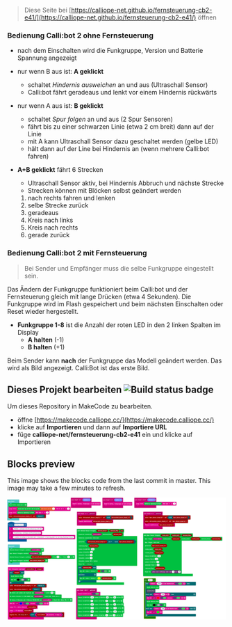
> Diese Seite bei [https://calliope-net.github.io/fernsteuerung-cb2-e41/](https://calliope-net.github.io/fernsteuerung-cb2-e41/) öffnen

### Bedienung Calli:bot 2 ohne Fernsteuerung

* nach dem Einschalten wird die Funkgruppe, Version und Batterie Spannung angezeigt

* nur wenn B aus ist: **A geklickt**
  * schaltet *Hindernis ausweichen* an und aus (Ultraschall Sensor)
  * Calli:bot fährt geradeaus und lenkt vor einem Hindernis rückwärts
* nur wenn A aus ist: **B geklickt**
  * schaltet *Spur folgen* an und aus (2 Spur Sensoren)
  * fährt bis zu einer schwarzen Linie (etwa 2 cm breit) dann auf der Linie
  * mit A kann Ultraschall Sensor dazu geschaltet werden (gelbe LED)
  * hält dann auf der Line bei Hindernis an (wenn mehrere Calli:bot fahren)
* **A+B geklickt** fährt 6 Strecken
  * Ultraschall Sensor aktiv, bei Hindernis Abbruch und nächste Strecke
  * Strecken können mit Blöcken selbst geändert werden
  1. nach rechts fahren und lenken
  2. selbe Strecke zurück
  3. geradeaus
  4. Kreis nach links
  5. Kreis nach rechts
  6. gerade zurück

### Bedienung Calli:bot 2 mit Fernsteuerung

> Bei Sender und Empfänger muss die selbe Funkgruppe eingestellt sein.

Das Ändern der Funkgruppe funktioniert beim Calli:bot und der Fernsteuerung gleich mit lange Drücken (etwa 4 Sekunden).
Die Funkgruppe wird im Flash gespeichert und beim nächsten Einschalten oder Reset wieder hergestellt. 

* **Funkgruppe 1-8** ist die Anzahl der roten LED in den 2 linken Spalten im Display
  *  **A halten** (-1)
  *  **B halten** (+1)

Beim Sender kann **nach** der Funkgruppe das Modell geändert werden. Das wird als Bild angezeigt. 
Calli:Bot ist das erste Bild. 



## Dieses Projekt bearbeiten ![Build status badge](https://github.com/calliope-net/fernsteuerung-cb2-e41/workflows/MakeCode/badge.svg)

Um dieses Repository in MakeCode zu bearbeiten.

* öffne [https://makecode.calliope.cc/](https://makecode.calliope.cc/)
* klicke auf **Importieren** und dann auf **Importiere URL**
* füge **calliope-net/fernsteuerung-cb2-e41** ein und klicke auf Importieren

## Blocks preview

This image shows the blocks code from the last commit in master.
This image may take a few minutes to refresh.

![A rendered view of the blocks](https://github.com/calliope-net/fernsteuerung-cb2-e41/raw/master/.github/makecode/blocks.png)

